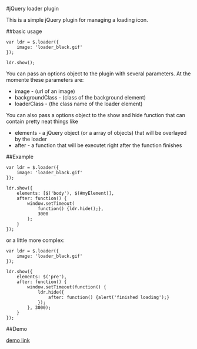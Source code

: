 #jQuery loader plugin

This is a simple jQuery plugin for managing a loading icon.

##basic usage

	var ldr = $.loader({
		image: 'loader_black.gif'
	});

	ldr.show();

You can pass an options object to the plugin with several parameters. At the momente these parameters are:

- image - (url of an image)
- backgroundClass - (class of the background element)
- loaderClass - (the class name of the loader element)

You can also pass a options object to the show and hide function that can contain pretty neat things like

- elements - a jQuery object (or a array of objects) that will be overlayed by the loader
- after - a function that will be executet right after the function finishes

##Example

	var ldr = $.loader({
		image: 'loader_black.gif'
	});

	ldr.show({
		elements: [$('body'), $(#myElement)],
		after: function() {
			window.setTimeout(
				function() {ldr.hide();},
				3000
			);
		}
	});

or a little more complex:

	var ldr = $.loader({
		image: 'loader_black.gif'
	});

	ldr.show({
		elements: $('pre'),
		after: function() {
			window.setTimeout(function() {
				ldr.hide({
					after: function() {alert('finished loading');}
				});
			}, 3000);
		}
	});

##Demo

[demo link](http://ringorohe.github.io/jquery.loader/)